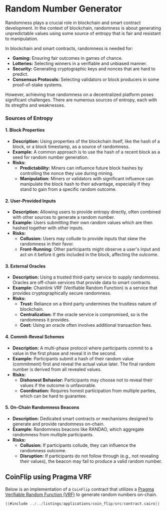 # Random Number Generator

Randomness plays a crucial role in blockchain and smart contract development. In the context of blockchain, randomness is about generating unpredictable values using some source of entropy that is fair and resistant to manipulation. 

In blockchain and smart contracts, randomness is needed for:

- **Gaming:** Ensuring fair outcomes in games of chance.
- **Lotteries:** Selecting winners in a verifiable and unbiased manner.
- **Security:** Generating cryptographic keys and nonces that are hard to predict.
- **Consensus Protocols:** Selecting validators or block producers in some proof-of-stake systems.


However, achieving true randomness on a decentralized platform poses significant challenges. There are numerous sources of entropy, each with its stregths and weaknesses.

### Sources of Entropy

#### 1. Block Properties

- **Description:** Using properties of the blockchain itself, like the hash of a block, or a block timestamp, as a source of randomness.
- **Example:** A common approach is to use the hash of a recent block as a seed for random number generation.
- **Risks:**
    - **Predictability:** Miners can influence future block hashes by controlling the nonce they use during mining.
    - **Manipulation:** Miners or validators with significant influence can manipulate the block hash to their advantage, especially if they stand to gain from a specific random outcome.

#### 2. User-Provided Inputs

- **Description:** Allowing users to provide entropy directly, often combined with other sources to generate a random number.
- **Example:** Users submitting their own random values which are then hashed together with other inputs.
- **Risks:**
    - **Collusion:** Users may collude to provide inputs that skew the randomness in their favor.
    - **Front-Running:** Other participants might observe a user's input and act on it before it gets included in the block, affecting the outcome.

#### 3. External Oracles

- **Description:** Using a trusted third-party service to supply randomness. Oracles are off-chain services that provide data to smart contracts.
- **Example:** Chainlink VRF (Verifiable Random Function) is a service that provides cryptographically secure randomness.
- **Risks:**
    - **Trust:** Reliance on a third party undermines the trustless nature of blockchain.
    - **Centralization:** If the oracle service is compromised, so is the randomness it provides.
    - **Cost:** Using an oracle often involves additional transaction fees.

#### 4. Commit-Reveal Schemes

- **Description:** A multi-phase protocol where participants commit to a value in the first phase and reveal it in the second.
- **Example:** Participants submit a hash of their random value (commitment) first and reveal the actual value later. The final random number is derived from all revealed values.
- **Risks:**
    - **Dishonest Behavior:** Participants may choose not to reveal their values if the outcome is unfavorable.
    - **Coordination:** Requires honest participation from multiple parties, which can be hard to guarantee.

#### 5. On-Chain Randomness Beacons

- **Description:** Dedicated smart contracts or mechanisms designed to generate and provide randomness on-chain.
- **Example:** Randomness beacons like RANDAO, which aggregate randomness from multiple participants.
- **Risks:**
    - **Collusion:** If participants collude, they can influence the randomness outcome.
    - **Disruption:** If participants do not follow through (e.g., not revealing their values), the beacon may fail to produce a valid random number.

## CoinFlip using Pragma VRF

Below is an implementation of a `CoinFlip` contract that utilizes a [Pragma Verifiable Random Function (VRF)](https://docs.pragma.build/Resources/Cairo%201/randomness/randomness) to generate random numbers on-chain.

```rust
{{#include ../../listings/applications/coin_flip/src/contract.cairo}}
```
